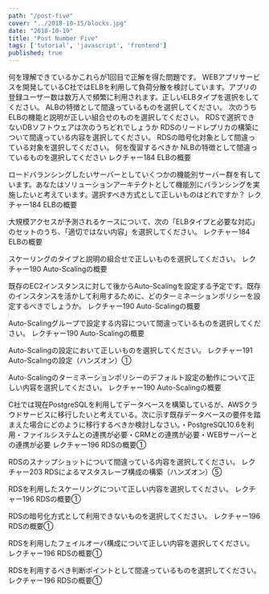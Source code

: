 ```yaml
---
path: "/post-five"
cover: "../2018-10-15/blocks.jpg"
date: "2018-10-19"
title: "Post Number Five"
tags: ['tutorial', 'javascript', 'frontend']
published: true
---
```



何を理解できているかこれらが1回目で正解を得た問題です。
WEBアプリサービスを開発しているC社ではELBを利用して負荷分散を検討しています。アプリの登録ユーザー数は数万人で頻繁に利用されます。正しいELBタイプを選択をしてください。
ALBの特徴として間違っているものを選択してください。
次のうちELBの機能と説明が正しい組合せのものを選択してください。
RDSで選択できないDBソフトウェアは次のうちどれでしょうか
RDSのリードレプリカの構築について間違っている内容を選択してください。
RDSの暗号化対象として間違っている対象を選択してください。
何を復習するべきか
NLBの特徴として間違っているものを選択してください
レクチャー184 ELBの概要

ロードバランシングしたいサーバーとしていくつかの機能別サーバー群を有しています。あなたはソリューションアーキテクトとして機能別にバランシングを実施したいと考えています。選択すべき方式として正しいものはどれですか？
レクチャー184 ELBの概要

大規模アクセスが予測されるケースについて、次の「ELBタイプと必要な対応」のセットのうち、「適切ではない内容」を選択してください。
レクチャー184 ELBの概要

スケーリングのタイプと説明の組合せで正しいものを選択してください。
レクチャー190 Auto-Scalingの概要

既存のEC2インスタンスに対して後からAuto-Scalingを設定する予定です。既存のインスタンスを活かして利用するために、どのターミネーションポリシーを設定するべきでしょうか。
レクチャー190 Auto-Scalingの概要

Auto-Scalingグループで設定する内容について間違っているものを選択してください。
レクチャー190 Auto-Scalingの概要

Auto-Scalingの設定において正しいものを選択してください。
レクチャー191 Auto-Scalingの設定（ハンズオン）①

Auto-Scalingのターミネーションポリシーのデフォルト設定の動作について正しい内容を選択してください。
レクチャー190 Auto-Scalingの概要

C社では現在PostgreSQLを利用してデータベースを構築しているが、AWSクラウドサービスに移行したいと考えている。次に示す既存データベースの要件を踏まえた場合にどのように移行するべきか検討しなさい。・PostgreSQL10.6を利用・ファイルシステムとの連携が必要・CRMとの連携が必要・WEBサーバーとの連携が必要
レクチャー196 RDSの概要①

RDSのスナップショットについて間違っている内容を選択してください。
レクチャー203 RDSによるマスタスレーブ構成の構築（ハンズオン）⑤

RDSを利用したスケーリングについて正しい内容を選択してください。
レクチャー196 RDSの概要①

RDSの暗号化方式として利用できないものを選択してください。
レクチャー196 RDSの概要①

RDSを利用したフェイルオーバ構成について正しい内容を選択してください。
レクチャー196 RDSの概要①

RDSを利用するべき判断ポイントとして間違っているものを選択してください。
レクチャー196 RDSの概要①

